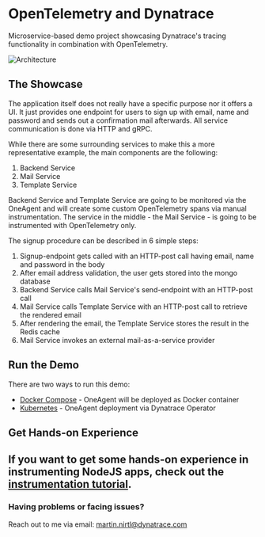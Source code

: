 # OpenTelemetry and Dynatrace

Microservice-based demo project showcasing Dynatrace's tracing functionality in combination with OpenTelemetry.

![Architecture](https://raw.githubusercontent.com/martinnirtl/otel-demo/master/docs/img/architecture-diagram.png)

## The Showcase

The application itself does not really have a specific purpose nor it offers a UI. It just provides one endpoint for users to sign up with email, name and password and sends out a confirmation mail afterwards. All service communication is done via HTTP and gRPC.

While there are some surrounding services to make this a more representative example, the main components are the following:

1. Backend Service
2. Mail Service
3. Template Service

Backend Service and Template Service are going to be monitored via the OneAgent and will create some custom OpenTelemetry spans via manual instrumentation. The service in the middle - the Mail Service - is going to be instrumented with OpenTelemetry only.

The signup procedure can be described in 6 simple steps:

1. Signup-endpoint gets called with an HTTP-post call having email, name and password in the body
2. After email address validation, the user gets stored into the mongo database
3. Backend Service calls Mail Service's send-endpoint with an HTTP-post call
4. Mail Service calls Template Service with an HTTP-post call to retrieve the rendered email
5. After rendering the email, the Template Service stores the result in the Redis cache
6. Mail Service invokes an external mail-as-a-service provider

## Run the Demo

There are two ways to run this demo:

- [Docker Compose](https://raw.githubusercontent.com/martinnirtl/otel-demo/master/docs/run-docker-compose.md) - OneAgent will be deployed as Docker container
- [Kubernetes](https://raw.githubusercontent.com/martinnirtl/otel-demo/master/docs/run-kubernetes.md) - OneAgent deployment via Dynatrace Operator

## Get Hands-on Experience

## If you want to get some hands-on experience in instrumenting NodeJS apps, check out the [instrumentation tutorial](https://raw.githubusercontent.com/martinnirtl/otel-demo/master/docs/instrumentation-tutorial.md).

### Having problems or facing issues?

Reach out to me via email: [martin.nirtl@dynatrace.com](mailto:martin.nirtl@dynatrace.com)
